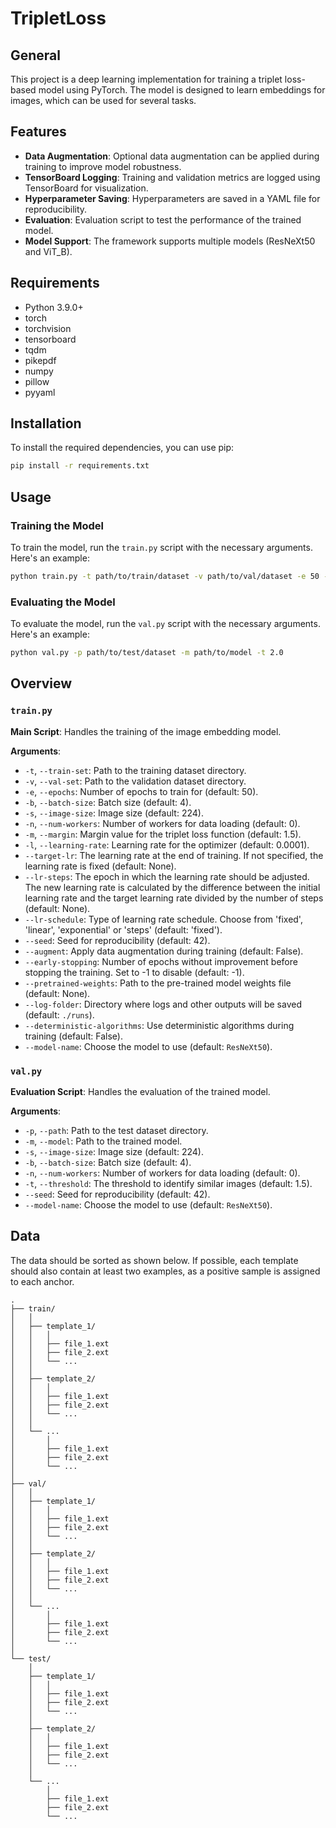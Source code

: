 # TripletLoss

## General

This project is a deep learning implementation for training a triplet loss-based model using PyTorch. The model is designed to learn embeddings for images, which can be used for several tasks.

## Features
- **Data Augmentation**: Optional data augmentation can be applied during training to improve model robustness.
- **TensorBoard Logging**: Training and validation metrics are logged using TensorBoard for visualization.
- **Hyperparameter Saving**: Hyperparameters are saved in a YAML file for reproducibility.
- **Evaluation**: Evaluation script to test the performance of the trained model.
- **Model Support**: The framework supports multiple models (ResNeXt50 and ViT_B).

## Requirements
- Python 3.9.0+
- torch
- torchvision
- tensorboard
- tqdm
- pikepdf
- numpy
- pillow
- pyyaml

## Installation
To install the required dependencies, you can use pip:

```bash
pip install -r requirements.txt
```

## Usage

### Training the Model
To train the model, run the `train.py` script with the necessary arguments. Here's an example:

```bash
python train.py -t path/to/train/dataset -v path/to/val/dataset -e 50 -l 0.0001 -b 8 -m 1.0
```

### Evaluating the Model
To evaluate the model, run the `val.py` script with the necessary arguments. Here's an example:

```bash
python val.py -p path/to/test/dataset -m path/to/model -t 2.0
```

## Overview

### `train.py`
**Main Script**: Handles the training of the image embedding model.

**Arguments**:
- `-t`, `--train-set`: Path to the training dataset directory.
- `-v`, `--val-set`: Path to the validation dataset directory.
- `-e`, `--epochs`: Number of epochs to train for (default: 50).
- `-b`, `--batch-size`: Batch size (default: 4).
- `-s`, `--image-size`: Image size (default: 224).
- `-n`, `--num-workers`: Number of workers for data loading (default: 0).
- `-m`, `--margin`: Margin value for the triplet loss function (default: 1.5).
- `-l`, `--learning-rate`: Learning rate for the optimizer (default: 0.0001).
- `--target-lr`: The learning rate at the end of training. If not specified, the learning rate is fixed (default: None).
- `--lr-steps`: The epoch in which the learning rate should be adjusted. The new learning rate is calculated by the difference between the initial learning rate and the target learning rate divided by the number of steps (default: None).
- `--lr-schedule`: Type of learning rate schedule. Choose from 'fixed', 'linear', 'exponential' or 'steps' (default: 'fixed').
- `--seed`: Seed for reproducibility (default: 42).
- `--augment`: Apply data augmentation during training (default: False).
- `--early-stopping`: Number of epochs without improvement before stopping the training. Set to -1 to disable (default: -1).
- `--pretrained-weights`: Path to the pre-trained model weights file (default: None).
- `--log-folder`: Directory where logs and other outputs will be saved (default: `./runs`).
- `--deterministic-algorithms`: Use deterministic algorithms during training (default: False).
- `--model-name`: Choose the model to use (default: `ResNeXt50`).

### `val.py`
**Evaluation Script**: Handles the evaluation of the trained model.

**Arguments**:
- `-p`, `--path`: Path to the test dataset directory.
- `-m`, `--model`: Path to the trained model.
- `-s`, `--image-size`: Image size (default: 224).
- `-b`, `--batch-size`: Batch size (default: 4).
- `-n`, `--num-workers`: Number of workers for data loading (default: 0).
- `-t`, `--threshold`: The threshold to identify similar images (default: 1.5).
- `--seed`: Seed for reproducibility (default: 42).
- `--model-name`: Choose the model to use (default: `ResNeXt50`).


## Data
The data should be sorted as shown below. If possible, each template should also contain at least two examples, as a positive sample is assigned to each anchor.
```
.
├── train/
│   │ 
│   ├── template_1/
│   │   │ 
│   │   ├── file_1.ext
│   │   ├── file_2.ext
│   │   └── ...
│   │ 
│   ├── template_2/
│   │   │ 
│   │   ├── file_1.ext
│   │   ├── file_2.ext
│   │   └── ...
│   │ 
│   └── ...
│       │ 
│       ├── file_1.ext
│       ├── file_2.ext
│       └── ...
│ 
├── val/
│   │ 
│   ├── template_1/
│   │   │ 
│   │   ├── file_1.ext
│   │   ├── file_2.ext
│   │   └── ...
│   │ 
│   ├── template_2/
│   │   │ 
│   │   ├── file_1.ext
│   │   ├── file_2.ext
│   │   └── ...
│   │ 
│   └── ...
│       │ 
│       ├── file_1.ext
│       ├── file_2.ext
│       └── ...
│ 
└── test/
    │ 
    ├── template_1/
    │   │ 
    │   ├── file_1.ext
    │   ├── file_2.ext
    │   └── ...
    │ 
    ├── template_2/
    │   │ 
    │   ├── file_1.ext
    │   ├── file_2.ext
    │   └── ...
    │ 
    └── ...
        │ 
        ├── file_1.ext
        ├── file_2.ext
        └── ...
```
